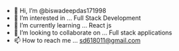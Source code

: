 - 👋 Hi, I’m @biswadeepdas171998
- 👀 I’m interested in ... Full Stack Development
- 🌱 I’m currently learning ... React js
- 💞️ I’m looking to collaborate on ... Full stack applications
- 📫 How to reach me ... sd618011@gmail.com

<!---
biswadeepdas171998/biswadeepdas171998 is a ✨ special ✨ repository because its `README.md` (this file) appears on your GitHub profile.
You can click the Preview link to take a look at your changes.
--->
